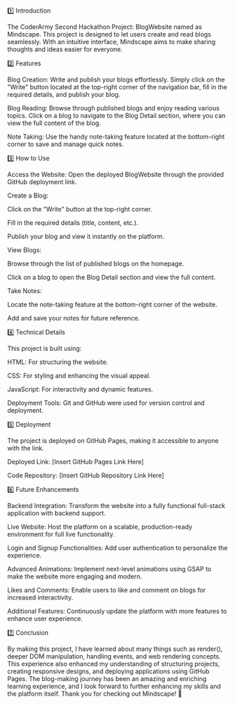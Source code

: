 1️⃣ Introduction

The CoderArmy Second Hackathon Project: BlogWebsite named as Mindscape. This project is designed to let users create and read blogs seamlessly. With an intuitive interface, Mindscape aims to make sharing thoughts and ideas easier for everyone.

2️⃣ Features

Blog Creation: Write and publish your blogs effortlessly. Simply click on the "Write" button located at the top-right corner of the navigation bar, fill in the required details, and publish your blog.

Blog Reading: Browse through published blogs and enjoy reading various topics. Click on a blog to navigate to the Blog Detail section, where you can view the full content of the blog.

Note Taking: Use the handy note-taking feature located at the bottom-right corner to save and manage quick notes.

3️⃣ How to Use

Access the Website: Open the deployed BlogWebsite through the provided GitHub deployment link.

Create a Blog:

Click on the "Write" button at the top-right corner.

Fill in the required details (title, content, etc.).

Publish your blog and view it instantly on the platform.

View Blogs:

Browse through the list of published blogs on the homepage.

Click on a blog to open the Blog Detail section and view the full content.

Take Notes:

Locate the note-taking feature at the bottom-right corner of the website.

Add and save your notes for future reference.

4️⃣ Technical Details

This project is built using:

HTML: For structuring the website.

CSS: For styling and enhancing the visual appeal.

JavaScript: For interactivity and dynamic features.

Deployment Tools: Git and GitHub were used for version control and deployment.

5️⃣ Deployment

The project is deployed on GitHub Pages, making it accessible to anyone with the link.

Deployed Link: [Insert GitHub Pages Link Here]

Code Repository: [Insert GitHub Repository Link Here]

6️⃣ Future Enhancements

Backend Integration: Transform the website into a fully functional full-stack application with backend support.

Live Website: Host the platform on a scalable, production-ready environment for full live functionality.

Login and Signup Functionalities: Add user authentication to personalize the experience.

Advanced Animations: Implement next-level animations using GSAP to make the website more engaging and modern.

Likes and Comments: Enable users to like and comment on blogs for increased interactivity.

Additional Features: Continuously update the platform with more features to enhance user experience.

7️⃣ Conclusion

By making this project, I have learned about many things such as render(), deeper DOM manipulation, handling events, and web rendering concepts. This experience also enhanced my understanding of structuring projects, creating responsive designs, and deploying applications using GitHub Pages. The blog-making journey has been an amazing and enriching learning experience, and I look forward to further enhancing my skills and the platform itself. Thank you for checking out Mindscape! 🚀